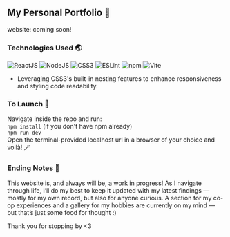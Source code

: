 ## My Personal Portfolio 🧳

website: coming soon!

### Technologies Used 🌏

<p align="left">
  <img src="https://img.shields.io/badge/react-%2320232a.svg?style=for-the-badge&logo=react&logoColor=%2361DAFB" alt="ReactJS"/>
  <img src="https://img.shields.io/badge/node.js-6DA55F?style=for-the-badge&logo=node.js&logoColor=white" alt="NodeJS"/>
  <img src="https://img.shields.io/badge/css3-%231572B6.svg?style=for-the-badge&logo=css3&logoColor=white" alt="CSS3"/>
  <img src="https://img.shields.io/badge/ESLint-4B3263?style=for-the-badge&logo=eslint&logoColor=white" alt="ESLint"/>
  <img src="https://img.shields.io/badge/NPM-%23CB3837.svg?style=for-the-badge&logo=npm&logoColor=white" alt="npm"/>
  <img src="https://img.shields.io/badge/vite-%23646CFF.svg?style=for-the-badge&logo=vite&logoColor=white" alt="Vite"/>
</p>

- Leveraging CSS3's built-in nesting features to enhance responsiveness and styling code readability.

### To Launch 🚀

Navigate inside the repo and run:  
```npm install``` (if you don't have npm already)  
```npm run dev```  
Open the terminal-provided localhost url in a browser of your choice and voilà! 🪄

### Ending Notes 💌

This website is, and always will be, a work in progress! As I navigate through life, I’ll do my best to keep it updated with my latest findings — mostly for my own record, but also for anyone curious. A section for my co-op experiences and a gallery for my hobbies are currently on my mind — but that’s just some food for thought :)

Thank you for stopping by <3
